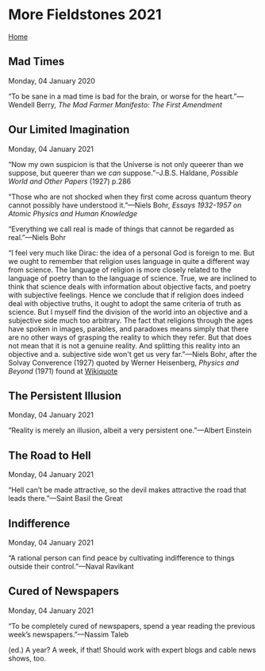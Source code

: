 # More Fieldstones 2021
[Home](./index.html)

## Mad Times
Monday, 04 January 2020

“To be sane in a mad time is bad for the brain, or worse for the heart.”—Wendell Berry, *The Mad Farmer Manifesto: The First Amendment*

## Our Limited Imagination
Monday, 04 January 2021

“Now my own suspicion is that the Universe is not only queerer than we suppose, but queerer than we *can* suppose.”–J.B.S. Haldane, *Possible World and Other Papers* (1927) p.286

“Those who are not shocked when they first come across quantum theory cannot possibly have understood it.”—Niels Bohr, *Essays 1932-1957 on Atomic Physics and Human Knowledge*

“Everything we call real is made of things that cannot be regarded as real.”—Niels Bohr

“I feel very much like Dirac: the idea of a personal God is foreign to me. But we ought to remember that religion uses language in quite a different way from science. The language of religion is more closely related to the language of poetry than to the language of science. True, we are inclined to think that science deals with information about objective facts, and poetry with subjective feelings. Hence we conclude that if religion does indeed deal with objective truths, it ought to adopt the same criteria of truth as science. But I myself find the division of the world into an objective and a subjective side much too arbitrary. The fact that religions through the ages have spoken in images, parables, and paradoxes means simply that there are no other ways of grasping the reality to which they refer. But that does not mean that it is not a genuine reality. And splitting this reality into an objective and a. subjective side won't get us very far.”—Niels Bohr, after the Solvay Converence (1927) quoted by Werner Heisenberg, *Physics and Beyond* (1971) found at [Wikiquote](https://en.wikiquote.org/wiki/Niels_Bohr)

## The Persistent Illusion
Monday, 04 January 2021

“Reality is merely an illusion, albeit a very persistent one.”—Albert Einstein

## The Road to Hell
Monday, 04 January 2021

“Hell can’t be made attractive, so the devil makes attractive the road that leads there.”—Saint Basil the Great

## Indifference
Monday, 04 January 2021

“A rational person can find peace by cultivating indifference to things outside their control.”—Naval Ravikant

## Cured of Newspapers
Monday, 04 January 2021

“To be completely cured of newspapers, spend a year reading the previous week’s newspapers.”—Nassim Taleb

(ed.) A year? A week, if that! Should work with expert blogs and cable news shows, too.

